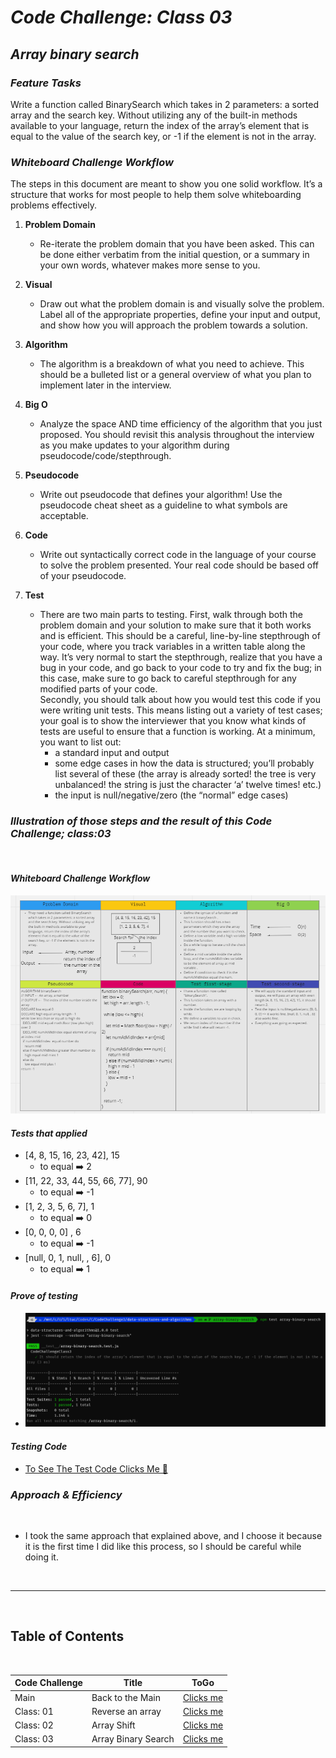 # ***Code Challenge: Class 03***

## ***Array binary search***

### ***Feature Tasks***

Write a function called BinarySearch which takes in 2 parameters: a sorted array and the search key. Without utilizing any of the built-in methods available to your language, return the index of the array’s element that is equal to the value of the search key, or -1 if the element is not in the array.

### ***Whiteboard Challenge Workflow***

The steps in this document are meant to show you one solid workflow. It’s a structure that works for most people to help them solve whiteboarding problems effectively.

1. **Problem Domain**
    - Re-iterate the problem domain that you have been asked. This can be done either verbatim from the initial question, or a summary in your own words, whatever makes more sense to you.

2. **Visual**
    - Draw out what the problem domain is and visually solve the problem. Label all of the appropriate properties, define your input and output, and show how you will approach the problem towards a solution.

3. **Algorithm**
    - The algorithm is a breakdown of what you need to achieve. This should be a bulleted list or a general overview of what you plan to implement later in the interview.

4. **Big O**
    - Analyze the space AND time efficiency of the algorithm that you just proposed. You should revisit this analysis throughout the interview as you make updates to your algorithm during pseudocode/code/stepthrough.

5. **Pseudocode**
    - Write out pseudocode that defines your algorithm! Use the pseudocode cheat sheet as a guideline to what symbols are acceptable.

6. **Code**
    - Write out syntactically correct code in the language of your course to solve the problem presented. Your real code should be based off of your pseudocode.

7. **Test**
    - There are two main parts to testing. First, walk through both the problem domain and your solution to make sure that it both works and is efficient. This should be a careful, line-by-line stepthrough of your code, where you track variables in a written table along the way. It’s very normal to start the stepthrough, realize that you have a bug in your code, and go back to your code to try and fix the bug; in this case, make sure to go back to careful stepthrough for any modified parts of your code. <br> Secondly, you should talk about how you would test this code if you were writing unit tests. This means listing out a variety of test cases; your goal is to show the interviewer that you know what kinds of tests are useful to ensure that a function is working. At a minimum, you want to list out:
        - a standard input and output
        - some edge cases in how the data is structured; you’ll probably list several of these (the array is already sorted! the tree is very unbalanced! the string is just the character ‘a’ twelve times! etc.)
        - the input is null/negative/zero (the “normal” edge cases)

### ***Illustration of those steps and the result of this Code Challenge; class:03***

<br>

#### ***Whiteboard Challenge Workflow***

![binarySearch](../../assets/array-binary-search.PNG)

#### ***Tests that applied***

- [4, 8, 15, 16, 23, 42], 15
  - to equal ➡️ 2
- [11, 22, 33, 44, 55, 66, 77], 90
  - to equal ➡️ -1
- [1, 2, 3, 5, 6, 7], 1
  - to equal ➡️ 0
- [0, 0, 0, 0] , 6
  - to equal ➡️ -1
- [null, 0, 1, null, , 6], 0
  - to equal ➡️ 1

#### ***Prove of testing***

- ![binarySearchTest](../../assets/array-binary-search-test.PNG)

#### ***Testing Code***

- [To See The Test Code Clicks Me 🧪](../../__test__/array-binary-search.test.js)

### ***Approach & Efficiency***

<br>

- I took the same approach that explained above, and I choose it because it is the first time I did like this process, so I should be careful while doing it.


<br>

---

<br>

## Table of Contents

<br>

|  **Code Challenge** </span> |  **Title**  |   **ToGo** |
| ----------- | ----------- | ----------- |
| Main | Back to the Main | [Clicks me](../../README.md) |
| Class: 01 | Reverse an array | [Clicks me](../../Challenges/array-reverse/README.md) |
| Class: 02 | Array Shift | [Clicks me](../../Challenges/array-shift/README.md) |
| Class: 03 | Array Binary Search | [Clicks me](../../Challenges/array-binary-search/README.md) |
